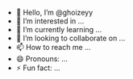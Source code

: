 - 👋 Hello, I’m @ghoizeyy
- 👀 I’m interested in ...
- 🌱 I’m currently learning ...
- 💞️ I’m looking to collaborate on ...
- 📫 How to reach me ...
- 😄 Pronouns: ...
- ⚡ Fun fact: ...

<!---
ghoizeyy/ghoizeyy is a ✨ special ✨ repository because its `README.md` (this file) appears on your GitHub profile.
You can click the Preview link to take a look at your changes.
--->
